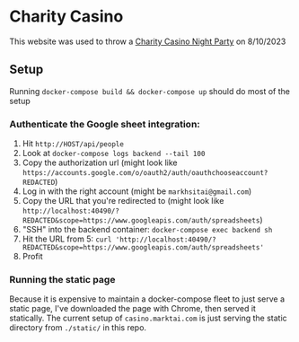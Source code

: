 # Charity Casino
This website was used to throw a [Charity Casino Night Party](https://partiful.com/e/w905X3NsYD7f7FLNTqC1) on 8/10/2023

## Setup
Running `docker-compose build && docker-compose up` should do most of the setup

### Authenticate the Google sheet integration:
1. Hit `http://HOST/api/people`
2. Look at `docker-compose logs backend --tail 100`
3. Copy the authorization url (might look like `https://accounts.google.com/o/oauth2/auth/oauthchooseaccount?REDACTED`)
4. Log in with the right account (might be `markhsitai@gmail.com`)
5. Copy the URL that you're redirected to (might look like `http://localhost:40490/?REDACTED&scope=https://www.googleapis.com/auth/spreadsheets`)
6. "SSH" into the backend container: `docker-compose exec backend sh`
7. Hit the URL from 5: `curl 'http://localhost:40490/?REDACTED&scope=https://www.googleapis.com/auth/spreadsheets'`
8. Profit


### Running the static page
Because it is expensive to maintain a docker-compose fleet to just serve a static page, I've downloaded the page with Chrome, then served it statically. The current setup of `casino.marktai.com` is just serving the static directory from `./static/` in this repo.
